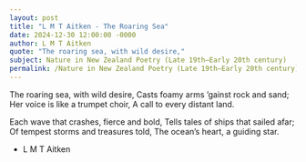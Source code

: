 ```yaml
---
layout: post
title: "L M T Aitken - The Roaring Sea"
date: 2024-12-30 12:00:00 -0000
author: L M T Aitken
quote: "The roaring sea, with wild desire,"
subject: Nature in New Zealand Poetry (Late 19th–Early 20th century)
permalink: /Nature in New Zealand Poetry (Late 19th–Early 20th century)/L M T Aitken/L M T Aitken - The Roaring Sea
---
```


The roaring sea, with wild desire,
   Casts foamy arms ’gainst rock and sand;
Her voice is like a trumpet choir,
   A call to every distant land.

Each wave that crashes, fierce and bold,
   Tells tales of ships that sailed afar;
Of tempest storms and treasures told,
   The ocean’s heart, a guiding star.


- L M T Aitken
